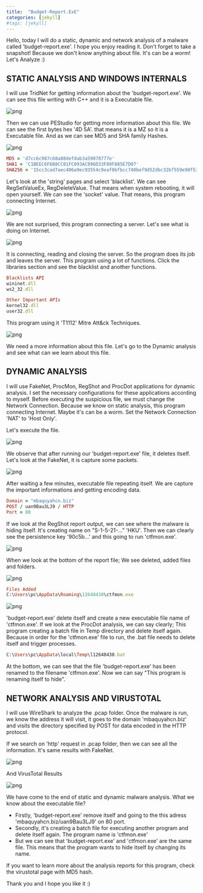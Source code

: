 ```yaml
---
title:  "Budget-Report.ExE"
categories: [jekyll]
#tags: [jekyll]
---
```

Hello, today I will do a static, dynamic and network analysis of a malware called 'budget-report.exe'. I hope you enjoy reading it. Don't forget to take a snapshot! Because we don't know anything about file. It's can be a worm!
Let's Analyze :)

## STATIC ANALYSIS AND WINDOWS INTERNALS

I will use TridNet for getting information about the 'budget-report.exe'. We can see this file writing with C++ and it is a Executable file.

![png](/images/budget-report-malware/static/tridnet.png)

Then we can use PEStudio for getting more information about this file. We can see the first bytes hex '4D 5A'. that means it is a MZ so it is a Executable file.
And as we can see MD5 and SHA family Hashes.

![png](/images/budget-report-malware/static/PE-1.png)

```ruby
MD5 = 'd7cc6c987c68a88defdab3a59070777e'
SHA1 = 'C1BEEC6F6B8CC01FC093AC896D33F89F885E7D07'
SHA256 = '15cc3cad7aec406a9ec93554c9eaf0bfbcc740bef9d52dbc32bf559e90f53fee'
```

Let's look at the 'string' pages and select 'blacklist'. We can see RegSetValueEx, RegDeleteValue. That means when system rebooting, it will open yourself. We can see the 'socket' value. That means, this program connecting Internet.

![png](/images/budget-report-malware/static/PE-3.png)

We are not surprised, this program connecting a server. Let's see what is doing on Internet.

![png](/images/budget-report-malware/static/PE-4.png)

It is connecting, reading and closing the server. So the program does its job and leaves the server. This program using a lot of functions. Click the libraries section and see the blacklist and another functions.

```ruby
Blacklists API
wininet.dll
ws2_32.dll

Other Important APIs
kernel32.dll
user32.dll
```
This program using it 'T1112' Mitre Att&ck Techniques.

![png](/images/budget-report-malware/static/PE-5.PNG)

We need a more information about this file. Let's go to the Dynamic analysis and see what can we learn about this file.

## DYNAMIC ANALYSIS

I will use FakeNet, ProcMon, RegShot and ProcDot applications for dynamic analysis. I set the necessary configurations for these applications according to myself. Before executing the suspicious file, we must change the Network Connection. Because we know on static analysis, this program connecting Internet. Maybe it's can be a worm. Set the Network Connection 'NAT' to 'Host Only'.

Let's execute the file.

![png](/images/budget-report-malware/dynamic/1.PNG)

We observe that after running our 'budget-report.exe' file, it deletes itself. Let's look at the FakeNet, it is capture some packets. 

![png](/images/budget-report-malware/dynamic/2.png)

After waiting a few minutes, executable file repeating itself. We are capture the important informations and getting encoding data.

```ruby
Domain = "mbaquyahcn.biz"
POST / uan9Bau3LJ9 / HTTP
Port = 80
```
If we look at the RegShot report output, we can see where the malware is hiding itself. It's creating name on "S-1-5-21-..." 'HKU'. Then we can clearly see the persistence key '90c5b...' and this going to run 'ctfmon.exe'. 

![png](/images/budget-report-malware/dynamic/4.png)

When we look at the bottom of the report file; We see deleted, added files and folders.

![png](/images/budget-report-malware/dynamic/5.png)

```ruby
Files Added
C:\Users\pc\AppData\Roaming\12648430\ctfmon.exe
```
![png](/images/budget-report-malware/dynamic/6.PNG)

'budget-report.exe' delete itself and create a new executable file name of 'ctfmon.exe'. If we look at the ProcDot analysis, we can say clearly;
This program creating a batch file in Temp directory and delete itself again. Because in order for the 'ctfmon.exe' file to run, the .bat file needs to delete itself and trigger processes.

```ruby
C:\Users\pc\AppData\local\Temp\l12648430.bat
```
At the bottom, we can see that the file 'budget-report.exe' has been renamed to the filename 'ctfmon.exe'. Now we can say "This program is renaming itself to hide".

## NETWORK ANALYSIS AND VIRUSTOTAL

I will use WireShark to analyze the .pcap folder. Once the malware is run, we know the address it will visit, it goes to the domain 'mbaquyahcn.biz' and visits the directory specified by POST for data encoded in the HTTP protocol.

If we search on 'http' request in .pcap folder, then we can see all the information. It's same results with FakeNet.

![png](/images/budget-report-malware/dynamic/7.png)

And VirusTotal Results

![png](/images/budget-report-malware/dynamic/virustotal.png)

We have come to the end of static and dynamic malware analysis. What we know about the executable file?

- Firstly, 'budget-report.exe' remove itself and going to the this adress 'mbaquyahcn.biz/uan9Bau3LJ9' on 80 port.
- Secondly, it's creating a batch file for executing another program and delete itself again. The program name is 'ctfmon.exe'
- But we can see that 'budget-report.exe' and 'ctfmon.exe' are the same file. This means that the program wants to hide itself by changing its name.

 If you want to learn more about the analysis reports for this program, check the virustotal page with MD5 hash.

Thank you and I hope you like it :)
